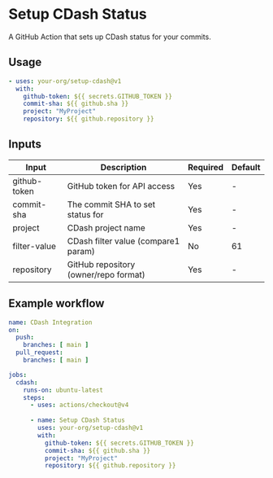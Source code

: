 # Setup CDash Status

A GitHub Action that sets up CDash status for your commits.

## Usage

```yaml
- uses: your-org/setup-cdash@v1
  with:
    github-token: ${{ secrets.GITHUB_TOKEN }}
    commit-sha: ${{ github.sha }}
    project: "MyProject"
    repository: ${{ github.repository }}
```

## Inputs

| Input         | Description                           | Required | Default          |
|---------------|---------------------------------------|----------|------------------|
| github-token  | GitHub token for API access           | Yes      | -                |
| commit-sha    | The commit SHA to set status for      | Yes      | -                |
| project       | CDash project name                    | Yes      | -                |
| filter-value  | CDash filter value (compare1 param)   | No       | 61               |
| repository    | GitHub repository (owner/repo format) | Yes      | -                |

## Example workflow

```yaml
name: CDash Integration
on:
  push:
    branches: [ main ]
  pull_request:
    branches: [ main ]

jobs:
  cdash:
    runs-on: ubuntu-latest
    steps:
      - uses: actions/checkout@v4
      
      - name: Setup CDash Status
        uses: your-org/setup-cdash@v1
        with:
          github-token: ${{ secrets.GITHUB_TOKEN }}
          commit-sha: ${{ github.sha }}
          project: "MyProject"
          repository: ${{ github.repository }}
```